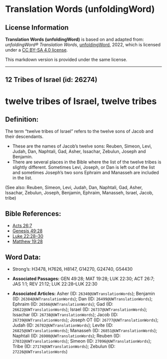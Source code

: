# Translation Words (unfoldingWord)

## License Information

**Translation Words (unfoldingWord)** is based on and adapted from: _unfoldingWord® Translation Words_, [unfoldingWord](https://unfoldingword.org/utw), 2022, which is licensed under a [CC BY-SA 4.0 license](https://creativecommons.org/licenses/by-sa/4.0/legalcode.en).

This markdown version is provided under the same license.



--------------------------------

## 12 Tribes of Israel (id: 26274)

twelve tribes of Israel, twelve tribes
======================================

Definition:
-----------

The term “twelve tribes of Israel” refers to the twelve sons of Jacob and their descendants.

* These are the names of Jacob’s twelve sons: Reuben, Simeon, Levi, Judah, Dan, Naphtali, Gad, Asher, Issachar, Zebulun, Joseph and Benjamin.
* There are several places in the Bible where the list of the twelve tribes is slightly different. Sometimes Levi, Joseph, or Dan is left out of the list and sometimes Joseph’s two sons Ephraim and Manasseh are included in the list.

(See also: Reuben, Simeon, Levi, Judah, Dan, Naphtali, Gad, Asher, Issachar, Zebulun, Joseph, Benjamin, Ephraim, Manasseh, Israel, Jacob, tribe)

Bible References:
-----------------

* [Acts 26:7](https://ref.ly/Acts26:7)
* [Genesis 49:28](https://ref.ly/Gen49:28)
* [Luke 22:28–30](https://ref.ly/Luke22:28-Luke22:30)
* [Matthew 19:28](https://ref.ly/Matt19:28)

Word Data:
----------

* Strong’s: H3478, H7626, H8147, G14270, G24740, G54430

* **Associated Passages:** GEN 49:28; MAT 19:28; LUK 22:30; ACT 26:7; JAS 1:1; REV 21:12; LUK 22:28–LUK 22:30
* **Associated Articles:** Asher (ID: `26340@UWTranslationWords`); Benjamin (ID: `26384@UWTranslationWords`); Dan (ID: `26499@UWTranslationWords`); Ephraim (ID: `26566@UWTranslationWords`); Gad (ID: `26622@UWTranslationWords`); Israel (ID: `26737@UWTranslationWords`); Issachar (ID: `26738@UWTranslationWords`); Jacob (ID: `26739@UWTranslationWords`); Joseph OT (ID: `26777@UWTranslationWords`); Judah (ID: `26782@UWTranslationWords`); Levite (ID: `26825@UWTranslationWords`); Manasseh (ID: `26851@UWTranslationWords`); Naphtali (ID: `26900@UWTranslationWords`); Reuben (ID: `27032@UWTranslationWords`); Simeon (ID: `27096@UWTranslationWords`); Tribe (ID: `27174@UWTranslationWords`); Zebulun (ID: `27226@UWTranslationWords`)


